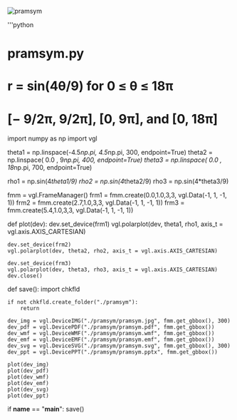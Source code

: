 ![pramsym](https://github.com/uhwang/vgl/assets/43251090/3547a129-31e2-488b-a9b0-2b3cb3ececea)

'''python
# pramsym.py
# r = sin(4θ/9) for 0 ≤ θ ≤ 18π
# [− 9/2π, 9/2π], [0, 9π], and [0, 18π] 

import numpy as np
import vgl

theta1 = np.linspace(-4.5*np.pi, 4.5*np.pi, 300, endpoint=True)
theta2 = np.linspace( 0.0      ,   9*np.pi, 400, endpoint=True)
theta3 = np.linspace( 0.0      ,  18*np.pi, 700, endpoint=True)

rho1 = np.sin(4*theta1/9)
rho2 = np.sin(4*theta2/9)
rho3 = np.sin(4*theta3/9)

fmm  = vgl.FrameManager()
frm1 = fmm.create(0.0,1.0,3,3, vgl.Data(-1, 1, -1, 1))
frm2 = fmm.create(2.7,1.0,3,3, vgl.Data(-1, 1, -1, 1))
frm3 = fmm.create(5.4,1.0,3,3, vgl.Data(-1, 1, -1, 1))

def plot(dev):
    dev.set_device(frm1)
    vgl.polarplot(dev, theta1, rho1, axis_t = vgl.axis.AXIS_CARTESIAN)
    
    dev.set_device(frm2)
    vgl.polarplot(dev, theta2, rho2, axis_t = vgl.axis.AXIS_CARTESIAN)
    
    dev.set_device(frm3)
    vgl.polarplot(dev, theta3, rho3, axis_t = vgl.axis.AXIS_CARTESIAN)
    dev.close()

def save():
    import chkfld
    
    if not chkfld.create_folder("./pramsym"):
        return
            
    dev_img = vgl.DeviceIMG("./pramsym/pramsym.jpg", fmm.get_gbbox(), 300)
    dev_pdf = vgl.DevicePDF("./pramsym/pramsym.pdf", fmm.get_gbbox())
    dev_wmf = vgl.DeviceWMF("./pramsym/pramsym.wmf", fmm.get_gbbox())
    dev_emf = vgl.DeviceEMF("./pramsym/pramsym.emf", fmm.get_gbbox())
    dev_svg = vgl.DeviceSVG("./pramsym/pramsym.svg", fmm.get_gbbox(), 300)
    dev_ppt = vgl.DevicePPT("./pramsym/pramsym.pptx", fmm.get_gbbox())
    
    plot(dev_img)
    plot(dev_pdf)
    plot(dev_wmf)
    plot(dev_emf)
    plot(dev_svg)
    plot(dev_ppt)
    
if __name__ == "__main__":
    save()
